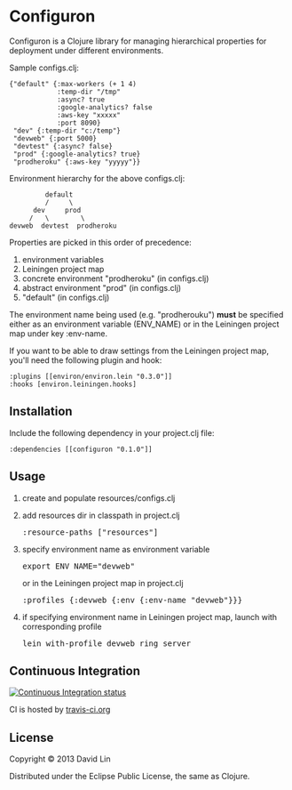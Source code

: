 # Configuron

Configuron is a Clojure library for managing hierarchical properties for deployment under different environments.

Sample configs.clj:

	{"default" {:max-workers (+ 1 4)
	            :temp-dir "/tmp"
	            :async? true
	            :google-analytics? false
	            :aws-key "xxxxx"
	            :port 8090}
	 "dev" {:temp-dir "c:/temp"}
	 "devweb" {:port 5000}
	 "devtest" {:async? false}
	 "prod" {:google-analytics? true}
	 "prodheroku" {:aws-key "yyyyy"}}
	 
Environment hierarchy for the above configs.clj:

	         default
	         /     \
	      dev     prod
	     /   \        \
	devweb  devtest  prodheroku

Properties are picked in this order of precedence:

1. environment variables
2. Leiningen project map
3. concrete environment "prodheroku" (in configs.clj)
4. abstract environment "prod" (in configs.clj)
5. "default" (in configs.clj)

The environment name being used (e.g. "prodherouku") <b>must</b> be specified either as an environment variable (ENV_NAME) or in the Leiningen project map under key :env-name.

If you want to be able to draw settings from the Leiningen project map, you'll need the following plugin and hook:

	:plugins [[environ/environ.lein "0.3.0"]]
	:hooks [environ.leiningen.hooks]

## Installation

Include the following dependency in your project.clj file:

	:dependencies [[configuron "0.1.0"]]

## Usage

1. create and populate resources/configs.clj
2. add resources dir in classpath in project.clj

	<pre>:resource-paths ["resources"]</pre>
3. specify environment name as environment variable

	<pre>export ENV_NAME="devweb"</pre>
	or in the Leiningen project map in project.clj
	
	<pre>:profiles {:devweb {:env {:env-name "devweb"}}}</pre>
4. if specifying environment name in Leiningen project map, launch with corresponding profile

	<pre>lein with-profile devweb ring server</pre>

## Continuous Integration

[![Continuous Integration status](https://secure.travis-ci.org/davidwclin/configuron.png)](http://travis-ci.org/davidwclin/configuron)


CI is hosted by [travis-ci.org](http://travis-ci.org)

## License

Copyright © 2013 David Lin

Distributed under the Eclipse Public License, the same as Clojure.

